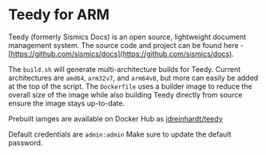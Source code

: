 # Teedy for ARM

Teedy (formerly Sismics Docs) is an open source, lightweight document management system. The source code and project can be found here - [https://github.com/sismics/docs](https://github.com/sismics/docs).

The `build.sh` will generate multi-architecture builds for Teedy. Current architectures are `amd64`, `arm32v7`, and `arm64v8`, but more can easily be added at the top of the script. The `Dockerfile` uses a builder image to reduce the overall size of the image while also building Teedy directly from source ensure the image stays up-to-date.

Prebuilt iamges are available on Docker Hub as [jdreinhardt/teedy](https://hub.docker.com/r/jdreinhardt/teedy)

Default credentials are ``admin:admin`` Make sure to update the default password.
